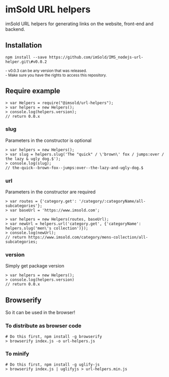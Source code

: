 # imSold URL helpers

imSold URL helpers for generating links on the website, front-end and backend.

## Installation
```
npm install --save https://github.com/imSold/IMS_nodejs-url-helper.git\#v0.0.2
```
<sup>- v0.0.3 can be any version that was released.<br/>- Make sure you have the rights to access this repository.</sup>

## Require example
```
> var Helpers = require("@imsold/url-helpers");
> var helpers = new Helpers();
> console.log(helpers.version);
// return 0.0.x
```

### slug
Parameters in the constructor is optional

```
> var helpers = new Helpers();
> var slug = helpers.slug('The "quick" / \'brown\' fox / jumps:over / the lazy & ugly dog.$');
> console.log(slug);
// the-quick--brown-fox--jumps:over--the-lazy-and-ugly-dog.$
```

### url
Parameters in the constructor are required

```
> var routes = {'category.get': '/category/:categoryName/all-subcategories'};
> var baseUrl = 'https://www.imsold.com';

> var helpers = new Helpers(routes, baseUrl);
> var newUrl = helpers.url('category.get', {'categoryName': helpers.slug('men\'s collection')});
> console.log(newUrl);
// return https://www.imsold.com/category/mens-collection/all-subcategories;

```

### version
Simply get package version

```
> var helpers = new Helpers();
> console.log(helpers.version)
// return 0.0.x
```

## Browserify
So it can be used in the browser!

### To distribute as browser code
```
# Do this first, npm install -g browserify
> browserify index.js -o url-helpers.js
```

### To minify
```
# Do this first, npm install -g uglify-js
> browserify index.js | uglifyjs > url-helpers.min.js
```
